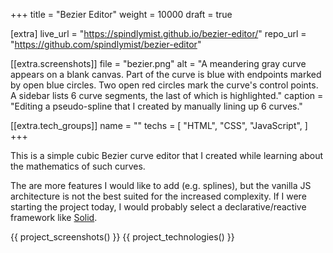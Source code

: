 +++
title = "Bezier Editor"
weight = 10000
draft = true

[extra]
live_url = "https://spindlymist.github.io/bezier-editor/"
repo_url = "https://github.com/spindlymist/bezier-editor"

[[extra.screenshots]]
file = "bezier.png"
alt = "A meandering gray curve appears on a blank canvas. Part of the curve is blue with endpoints marked by open blue circles. Two open red circles mark the curve's control points. A sidebar lists 6 curve segments, the last of which is highlighted."
caption = "Editing a pseudo-spline that I created by manually lining up 6 curves."

[[extra.tech_groups]]
name = ""
techs = [
    "HTML",
    "CSS",
    "JavaScript",
]
+++

This is a simple cubic Bezier curve editor that I created while learning about the mathematics of such curves.

The are more features I would like to add (e.g. splines), but the vanilla JS architecture is not the best suited for the increased complexity. If I were starting the project today, I would probably select a declarative/reactive framework like [Solid](https://www.solidjs.com/).

{{ project_screenshots() }}
{{ project_technologies() }}
